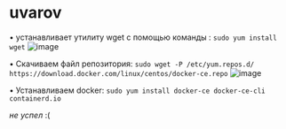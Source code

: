 # uvarov
• устанавливает утилиту wget с помощью команды : `sudo yum install wget`
![image](https://github.com/user-attachments/assets/b0d9a2a5-8ee7-46d3-b5e2-0c2c0d209b4e)

• Скачиваем файл репозитория: `sudo wget -P /etc/yum.repos.d/ https://download.docker.com/linux/centos/docker-ce.repo`
![image](https://github.com/user-attachments/assets/ee10e104-83f4-411d-92b4-40fcea367ab1)

• Устанавливаем docker: `sudo yum install docker-ce docker-ce-cli containerd.io`

*не успел* :(
